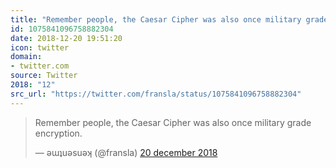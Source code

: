 ```yaml
---
title: "Remember people, the Caesar Cipher was also once military grade encryption."
id: 1075841096758882304
date: 2018-12-20 19:51:20
icon: twitter
domain:
- twitter.com
source: Twitter
2018: "12"
src_url: "https://twitter.com/fransla/status/1075841096758882304"
---
```

<blockquote class="twitter-tweet" data-lang="nl" data-dnt="true"><p lang="en" dir="ltr">Remember people, the Caesar Cipher was also once military grade encryption.</p>&mdash; ǝɯʇuǝsuǝʞ (@fransla) <a href="https://twitter.com/fransla/status/1075841096758882304?ref_src=twsrc%5Etfw">20 december 2018</a></blockquote>
<script async src="https://platform.twitter.com/widgets.js" charset="utf-8"></script>

